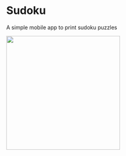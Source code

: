 # Sudoku

A simple mobile app to print sudoku puzzles

<img src="https://user-images.githubusercontent.com/24834172/142721242-d49d2c18-4ddf-4984-9e67-f5ad7d58a51b.png" width="300"/>
